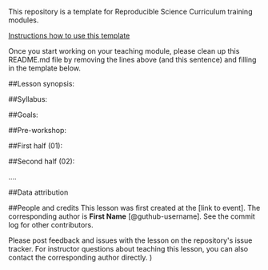 This repository is a template for Reproducible Science Curriculum training modules.

[Instructions how to use this template](HOW-TO.md)

Once you start working on your teaching module, please clean up this README.md file by removing the lines above (and this sentence) and filling in the template below.



##Lesson synopsis:

##Syllabus:

##Goals:

##Pre-workshop:

##First half (01):

##Second half (02):

....

##Data attribution


##People and credits
This lesson was first created at the [link to event]. The corresponding author is **First Name** [@guthub-username]. See the commit log for other contributors.

Please post feedback and issues with the lesson on the repository's issue tracker. For instructor questions about teaching this lesson, you can also contact the corresponding author directly.
)
